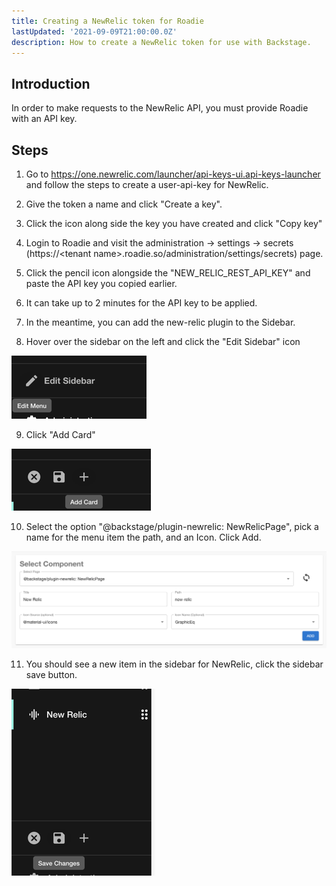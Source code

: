 ```yaml
---
title: Creating a NewRelic token for Roadie
lastUpdated: '2021-09-09T21:00:00.0Z'
description: How to create a NewRelic token for use with Backstage.
---
```


## Introduction

In order to make requests to the NewRelic API, you must provide Roadie with an API key.

## Steps

1. Go to https://one.newrelic.com/launcher/api-keys-ui.api-keys-launcher and follow the steps to create a user-api-key for NewRelic.

2. Give the token a name and click "Create a key".

3. Click the icon along side the key you have created and click "Copy key"

4. Login to Roadie and visit the administration -> settings -> secrets (https://\<tenant name\>.roadie.so/administration/settings/secrets) page.

5. Click the pencil icon alongside the "NEW_RELIC_REST_API_KEY" and paste the API key you copied earlier.

6. It can take up to 2 minutes for the API key to be applied.

7. In the meantime, you can add the new-relic plugin to the Sidebar.

8. Hover over the sidebar on the left and click the "Edit Sidebar" icon

![edit-sidebar.png](./edit-sidebar.png)
   
9. Click "Add Card"

![add-card.png](./add-card.png)

10. Select the option "@backstage/plugin-newrelic: NewRelicPage", pick a name for the menu item the path, and an Icon. Click Add.

![select-component.png](./select-component.png)

11. You should see a new item in the sidebar for NewRelic, click the sidebar save button.

![save-sidebar.png](./save-sidebar.png)